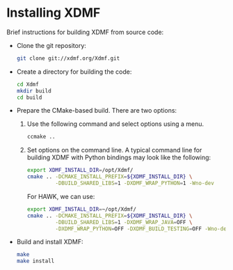 Installing XDMF
===============

Brief instructions for building XDMF from source code: 

* Clone the git repository:

  ```sh
  git clone git://xdmf.org/Xdmf.git
  ```

* Create a directory for building the code:

  ```sh
  cd Xdmf
  mkdir build 
  cd build
  ```

* Prepare the CMake-based build. There are two options:

  1. Use the following command and select options using a menu.

     ```sh
     ccmake ..
     ```

  2. Set options on the command line. A typical command line for building 
     XDMF with Python bindings may look like the following:

     ```sh
     export XDMF_INSTALL_DIR=/opt/Xdmf/
     cmake .. -DCMAKE_INSTALL_PREFIX=${XDMF_INSTALL_DIR} \
              -DBUILD_SHARED_LIBS=1 -DXDMF_WRAP_PYTHON=1 -Wno-dev
     ```
     
     For HAWK, we can use:
     
     ```sh
     export XDMF_INSTALL_DIR=~/opt/Xdmf/
     cmake .. -DCMAKE_INSTALL_PREFIX=${XDMF_INSTALL_DIR} \
              -DBUILD_SHARED_LIBS=1 -DXDMF_WRAP_JAVA=OFF \
              -DXDMF_WRAP_PYTHON=OFF -DXDMF_BUILD_TESTING=OFF -Wno-dev
     ```

* Build and install XDMF:

  ```sh
  make 
  make install
  ```
   
